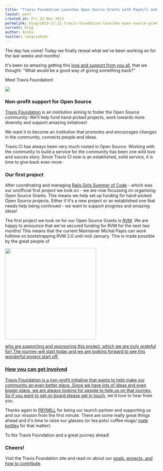 ```yaml
---
title: "Travis Foundation Launches Open Source Grants with Paymill and RVM"
layout: post
created_at: Fri 22 Nov 2013
permalink: blog/2013-11-22-travis-foundation-launches-open-source-grants
current: blog
author: Anika
twitter: langziehohr
---
```

The day has come! Today we finally reveal what we've been working on for the
last weeks and months!

It's been so amazing getting this [love and support from you
all](love.travis-ci.org), that we thought: "What would be a good way of giving
something back?"

Meet Travis Foundation!

![](https://f.cloud.github.com/assets/1711357/1578037/5ead41b2-5174-11e3-96e1-7e9dae8580b2.png)


### Non-profit support for Open Source

[Travis Foundation](foundation.travis-ci.org) is an institution aiming to
foster the Open Source community: We'll help fund hand-picked projects, work
towards more diversity and support amazing initiatives!

We want it to become an institution that promotes and encourages changes in the
community, connects people and ideas.

Travis CI has always been very much rooted in Open Source. Working with the
community to build a service for the community has been one wild love and
succes story. Since Travis CI now is an established, solid service, it is time
to give back even more.


### Our first project

After coordinating and managing [Rails Girls Summer of
Code](railsgirlssummerofcode.org) - which was our unofficial first project we
took on - we are now focussing on organizing Open Source Grants. This means we
help set up funding for hand-picked Open Source projects. Either if it's a new
project or an established one that needs help being continued - we want to
support progress and amazing ideas!

The first project we took on for our Open Source Grants is [RVM](rvm.io). We
are happy to announce that we've secured funding for RVM for the next two
months! This means that the current Maintainer Michal Papis can work fulltime
on bootstrapping RVM 2.0 until mid January. This is made possible by the great
people of

<a href="paymill.com"><img src="https://f.cloud.github.com/assets/1711357/1591306/6c7064c2-52a1-11e3-917d-9b3be5f40f83.png" width="300">

who are supporting and sponsoring this project, which we are truly grateful
for! The journey will start today and we are looking forward to see this
wonderful project start off.


### How you can get involved

Travis Foundation is a non-profit initiative that wants to help make our
community an even better place. Since we have lots of ideas and even bigger
plans, we are always looking for people to help us on that journey. So if you
want to get on board [please get in touch](mailto:Foundation@travis-ci.org),
we'd love to hear from you.

Thanks again to [PAYMILL](paymill.com) for being our launch partner and
supporting us and our mission from the first minute. There are some really
great things ahead and it's time to raise our glasses (or tea pots/ coffee
mugs/ [mate bottles](http://en.wikipedia.org/wiki/Club-Mate) for that matter):

To the Travis Foundation and a great journey ahead!


### Cheers!

Visit the Travis Foundation site and read
on about our [goals, projects, and how to contribute](foundation.travis-ci.org).
